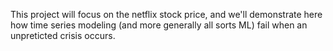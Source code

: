 This project will focus on the netflix stock price, and we'll demonstrate here how time series modeling (and more generally all sorts ML) fail when an unpreticted crisis occurs.
